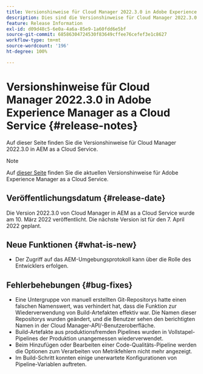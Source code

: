 ```yaml
---
title: Versionshinweise für Cloud Manager 2022.3.0 in Adobe Experience Manager as a Cloud Service
description: Dies sind die Versionshinweise für Cloud Manager 2022.3.0 in AEM as a Cloud Service.
feature: Release Information
exl-id: d09d48c5-6e0a-4a6a-85e9-1a60fdd6e5bf
source-git-commit: 68586304724530f83649cffee76cefef3e1c8627
workflow-type: tm+mt
source-wordcount: '196'
ht-degree: 100%

---
```


# Versionshinweise für Cloud Manager 2022.3.0 in Adobe Experience Manager as a Cloud Service {#release-notes}

Auf dieser Seite finden Sie die Versionshinweise für Cloud Manager 2022.3.0 in AEM as a Cloud Service.

>[!NOTE]
>
>Auf [dieser Seite](/help/release-notes/release-notes-cloud/release-notes-current.md) finden Sie die aktuellen Versionshinweise für Adobe Experience Manager as a Cloud Service.

## Veröffentlichungsdatum {#release-date}

Die Version 2022.3.0 von Cloud Manager in AEM as a Cloud Service wurde am 10. März 2022 veröffentlicht. Die nächste Version ist für den 7. April 2022 geplant.

## Neue Funktionen {#what-is-new}

* Der Zugriff auf das AEM-Umgebungsprotokoll kann über die Rolle des Entwicklers erfolgen.

## Fehlerbehebungen {#bug-fixes}

* Eine Untergruppe von manuell erstellten Git-Repositorys hatte einen falschen Namenswert, was verhindert hat, dass die Funktion zur Wiederverwendung von Build-Artefakten effektiv war. Die Namen dieser Repositorys wurden geändert, und die Benutzer sehen den berichtigten Namen in der Cloud Manager-API/-Benutzeroberfläche.
* Build-Artefakte aus produktionsfremden Pipelines wurden in Vollstapel-Pipelines der Produktion unangemessen wiederverwendet.
* Beim Hinzufügen oder Bearbeiten einer Code-Qualitäts-Pipeline werden die Optionen zum Verarbeiten von Metrikfehlern nicht mehr angezeigt.
* Im Build-Schritt konnten einige unerwartete Konfigurationen von Pipeline-Variablen auftreten.
